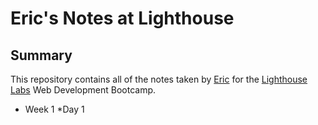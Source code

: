 # Eric's Notes at Lighthouse
## Summary
This repository contains all of the notes taken by [Eric](https://github.com/) for the [Lighthouse Labs](https://www.lighthouselabs.ca) Web Development Bootcamp.

* Week 1
  *Day 1
